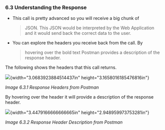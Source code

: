 ###  6.3 Understanding the Response

-   This call is pretty advanced so you will receive a big chunk of
    > JSON. This JSON would be interpreted by the Web Application and it
    > would send back the correct data to the user.

-   You can explore the headers you receive back from the call. By
    > hovering over the bold text Postman provides a description of the
    > response header.

The following shows the headers that this call returns.

![](media/image144.png){width="3.0683923884514437in"
height="3.1658016185476816in"}

*Image 6.3.1 Response Headers from Postman*

By hovering over the header it will provide a description of the
response header.

![](media/image129.png){width="3.4479166666666665in"
height="2.948959973753281in"}

*Image 6.3.2 Response Header Description from Postman*
